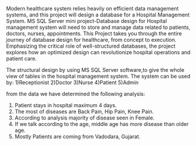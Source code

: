 Modern healthcare system relies heavily on efficient data management systems, and this project will design a database for a Hospital Management System. 
MS SQL Server mini project-Database design for Hospital management system will need to store and manage data related to patients, doctors, nurses, appointments.
This Project takes you through the entire journey of database design for healthcare, from concept to execution.
Emphasizing the critical role of well-structured databases, the project explores how an optimized design can revolutionize hospital operations and patient care.

The structural design by using MS SQL Server software,to give the whole view of tables in the hospital management system.
The system can be used by:
1)Receptionist
2)Doctor
3)Nurse
4)Patient
5)Admin

from the data we have determined the following analysis:

1)	Patient stays in hospital maximum 4 days.
2)	The most of diseases are Back Pain, Hip Pain, Knee Pain.
3)	According to analysis majority of disease seen in Female.
4)	If we talk according to the age, middle age has more disease than older age.
5)	Mostly Patients are coming from Vadodara, Gujarat.

